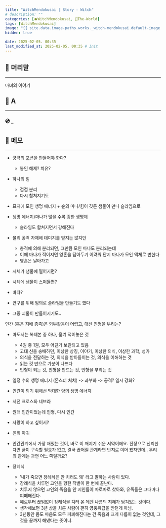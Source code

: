 ```yaml
---
title: "WitchMendokusai | Story - Witch"
# description: ""
categories: [🫐WitchMendokusai, 🥥The-World]
tags: [WitchMendokusai]
image: "{{ site.data.image-paths.works._witch-mendokusai.default-image }}"
hidden: true

date: 2025-02-05. 00:35
last_modified_at: 2025-02-05. 00:35 # Init
---
```


## 📀 머리말

---

마녀의 이야기  

## 📀 A

---

### 💿 _

## 📀 메모

---

- 궁극의 포션을 만들어야 한다?
  - 봉인 해제? 치유?

- 하나의 힘
  - 점점 분리
  - 다시 합쳐지기도

- 묘지에 모인 생명 에너지 + 숲의 마나/힘이 깃든 샘물이 만나 슬라임으로
- 생명 에너지/마나가 많을 수록 강한 생명체
  - 슬라임도 합쳐지면서 강해진다

- 물리 공격 자체에 데미지를 받지는 않지만
  - 충격에 의해 분리되면, 그만큼 모인 마나도 분리되는데
  - 이때 마나가 적어지면 영혼을 담아두기 어려워 단지 마나가 모인 액체로 변한다
  - 영혼은 날아가고

- 시체가 샘물에 떨어지면?
- 시체에 샘물이 스며들면?
- 바다?

- 연구를 위해 임의로 슬라임을 만들기도 했다
- 그중 괴물이 만들어지기도..

인간 (혹은 지배 종족)은 외부활동이 어렵고, 대신 인형을 부리는?  

- 마도서는 복제본 중 하나, 옮겨 적어놓은 것
  - 4권 중 1권, 모두 어딘가 보관되고 있음
  - 고대 신을 숭배하던, 이상한 상징, 이야기, 이상한 의식, 이상한 과학, 성가
  - 의식을 전달하는 것, 의식을 받아들이는 것, 의식을 이해하는 것
  - 읽는 것 만으로 기분이 나쁘다
  - 인형이 되는 것, 인형을 만드는 것, 인형을 부리는 것

- 일정 수의 생명 에너지 (몬스터 처치) -> 과부화 -> 공격? 일시 강화?
- 인간이 되기 위해선 막대한 양의 생명 에너지
- 서전 크로스와 네브라
- 원래 인간이었는데 인형, 다시 인간
- 사랑이 하고 싶어서?
- 윤회 아귀
- 인간관계에서 가장 재밌는 것이, 바로 이 깨지기 쉬운 서약이에요. 진정으로 신뢰한다면 굳이 구속할 필요가 없고, 결국 끊어질 관계라면 반지로 이어 봤자인데.. 우리의 관계는 과연 어느 쪽일까요?

- 장례식
  - '내가 죽으면 장례식은 안 치러도 돼' 라고 말하는 사람이 있다.
  - 장례식을 치루면 고인을 향한 작별이 한 번에 끝난다.
  - 치루지 않으면 고인의 죽음을 안 지인들이 따로따로 찾아와, 유족들은 그때마다 피폐해진다.
  - 예로부터 끊임없이 장례식을 치러 온 데엔 나름의 지혜가 담겨있는 것이다.
  - 생각해보면 3년 상을 치룬 사람이 괜히 영웅취급을 받던게 아님.
  - 3년동안 몸도 마음도 모두 피폐해진다는 건 죽음과 크게 다름이 없는 것인데, 그것을 끝까지 해냈다는 뜻이니.
